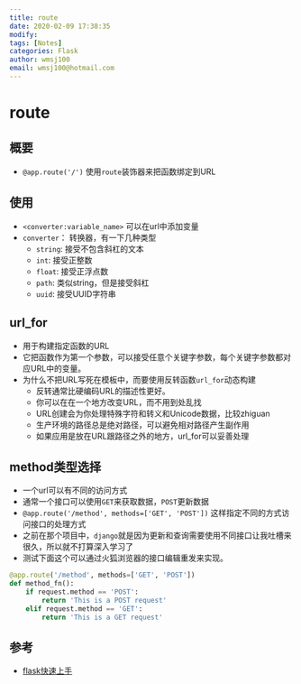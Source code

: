 ```yaml
---
title: route
date: 2020-02-09 17:38:35
modify: 
tags: [Notes]
categories: Flask
author: wmsj100
email: wmsj100@hotmail.com
---
```


# route

## 概要

- `@app.route('/')` 使用`route`装饰器来把函数绑定到URL

## 使用

- `<converter:variable_name>` 可以在url中添加变量
- `converter`： 转换器，有一下几种类型
	- `string`: 接受不包含斜杠的文本
	- `int`: 接受正整数
	- `float`: 接受正浮点数
	- `path`: 类似string，但是接受斜杠
	- `uuid`: 接受UUID字符串

## url_for

- 用于构建指定函数的URL
- 它把函数作为第一个参数，可以接受任意个关键字参数，每个关键字参数都对应URL中的变量。
- 为什么不把URL写死在模板中，而要使用反转函数`url_for`动态构建
	- 反转通常比硬编码URL的描述性更好。
	- 你可以在在一个地方改变URL，而不用到处乱找
	- URL创建会为你处理特殊字符和转义和Unicode数据，比较zhiguan
	- 生产环境的路径总是绝对路径，可以避免相对路径产生副作用
	- 如果应用是放在URL跟路径之外的地方，url_for可以妥善处理

## method类型选择

- 一个url可以有不同的访问方式
- 通常一个接口可以使用`GET`来获取数据，`POST`更新数据
- `@app.route('/method', methods=['GET', 'POST'])` 这样指定不同的方式访问接口的处理方式
- 之前在那个项目中，`django`就是因为更新和查询需要使用不同接口让我吐槽来很久，所以就不打算深入学习了
- 测试下面这个可以通过火狐浏览器的接口编辑重发来实现。
```python
@app.route('/method', methods=['GET', 'POST'])
def method_fn():
    if request.method == 'POST':
        return 'This is a POST request'
    elif request.method == 'GET':
        return 'This is a GET request'
```

## 参考

- [flask快速上手](https://dormousehole.readthedocs.io/en/latest/quickstart.html)
